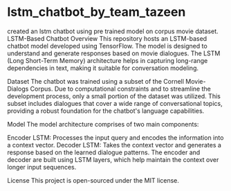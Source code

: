 # lstm_chatbot_by_team_tazeen
created an lstm chatbot using pre trained model on corpus movie dataset.
LSTM-Based Chatbot
Overview
This repository hosts an LSTM-based chatbot model developed using TensorFlow. The model is designed to understand and generate responses based on movie dialogues. The LSTM (Long Short-Term Memory) architecture helps in capturing long-range dependencies in text, making it suitable for conversation modeling.

Dataset
The chatbot was trained using a subset of the Cornell Movie-Dialogs Corpus. Due to computational constraints and to streamline the development process, only a small portion of the dataset was utilized. This subset includes dialogues that cover a wide range of conversational topics, providing a robust foundation for the chatbot's language capabilities.

Model
The model architecture comprises of two main components:

Encoder LSTM: Processes the input query and encodes the information into a context vector.
Decoder LSTM: Takes the context vector and generates a response based on the learned dialogue patterns.
The encoder and decoder are built using LSTM layers, which help maintain the context over longer input sequences.


License
This project is open-sourced under the MIT license.



